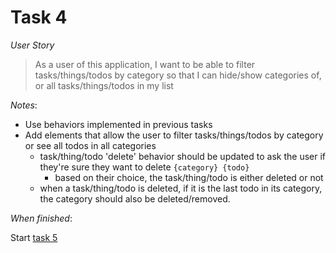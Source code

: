 
# Task 4


*User Story*

> As a user of this application,
> I want to be able to filter tasks/things/todos by category
> so that I can hide/show categories of, or all tasks/things/todos in my list


*Notes*:

- Use behaviors implemented in previous tasks
- Add elements that allow the user to filter tasks/things/todos by category or see all todos in all categories
    - task/thing/todo 'delete' behavior should be updated to ask the user if they're sure they want to delete `{category} {todo}`
      - based on their choice, the task/thing/todo is either deleted or not
    - when a task/thing/todo is deleted, if it is the last todo in its category, the category should also be deleted/removed.


*When finished*:

Start [task 5](../task5/README.md)